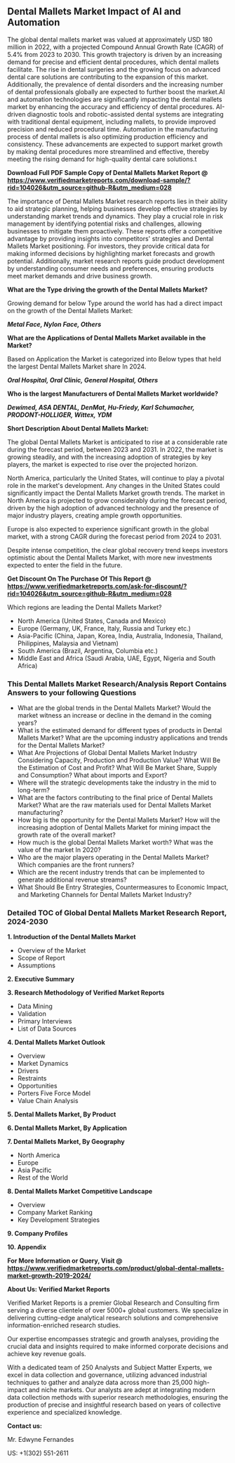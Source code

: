 <h2>Dental Mallets Market Impact of AI and Automation</h2>The global dental mallets market was valued at approximately USD 180 million in 2022, with a projected Compound Annual Growth Rate (CAGR) of 5.4% from 2023 to 2030. This growth trajectory is driven by an increasing demand for precise and efficient dental procedures, which dental mallets facilitate. The rise in dental surgeries and the growing focus on advanced dental care solutions are contributing to the expansion of this market. Additionally, the prevalence of dental disorders and the increasing number of dental professionals globally are expected to further boost the market.AI and automation technologies are significantly impacting the dental mallets market by enhancing the accuracy and efficiency of dental procedures. AI-driven diagnostic tools and robotic-assisted dental systems are integrating with traditional dental equipment, including mallets, to provide improved precision and reduced procedural time. Automation in the manufacturing process of dental mallets is also optimizing production efficiency and consistency. These advancements are expected to support market growth by making dental procedures more streamlined and effective, thereby meeting the rising demand for high-quality dental care solutions.t</p><p id="" class=""><strong>Download Full PDF Sample Copy of Dental Mallets Market Report @ <a href="https://www.verifiedmarketreports.com/download-sample/?rid=104026&utm_source=github-R&utm_medium=028" target="_blank">https://www.verifiedmarketreports.com/download-sample/?rid=104026&utm_source=github-R&utm_medium=028</a></strong></p><p>The importance of&nbsp;Dental Mallets Market research reports lies in their ability to aid strategic planning, helping businesses develop effective strategies by understanding market trends and dynamics. They play a crucial role in risk management by identifying potential risks and challenges, allowing businesses to mitigate them proactively. These reports offer a competitive advantage by providing insights into competitors' strategies and Dental Mallets Market positioning. For investors, they provide critical data for making informed decisions by highlighting market forecasts and growth potential. Additionally, market research reports guide product development by understanding consumer needs and preferences, ensuring products meet market demands and drive business growth.</p><p><strong>What are the&nbsp;Type driving the growth of the Dental Mallets Market?</strong></p><p id="" class="">Growing demand for below Type around the world has had a direct impact on the growth of the Dental Mallets Market:</p><em><strong>Metal Face, Nylon Face, Others</strong></em></p><strong>What are the&nbsp;Applications&nbsp;of Dental Mallets Market available in the Market?</strong></p><p id="" class="">Based on Application the Market is categorized into Below types that held the largest Dental Mallets Market share In 2024.</p><em><strong>Oral Hospital, Oral Clinic, General Hospital, Others</strong></em></p><strong>Who is the largest Manufacturers of Dental Mallets Market worldwide?</strong></p><p><em><strong>Dewimed, ASA DENTAL, DenMat, Hu-Friedy, Karl Schumacher, PRODONT-HOLLIGER, Wittex, YDM</strong></em></p><p id="" class=""><strong>Short Description About Dental Mallets Market:</strong></p><p>The global Dental Mallets Market is anticipated to rise at a considerable rate during the forecast period, between 2023 and 2031. In 2022, the market is growing steadily, and with the increasing adoption of strategies by key players, the market is expected to rise over the projected horizon.</p><p>North America, particularly the United States, will continue to play a pivotal role in the market's development. Any changes in the United States could significantly impact the Dental Mallets Market growth trends. The market in North America is projected to grow considerably during the forecast period, driven by the high adoption of advanced technology and the presence of major industry players, creating ample growth opportunities.</p><p>Europe is also expected to experience significant growth in the global market, with a strong CAGR during the forecast period from 2024 to 2031.</p><p>Despite intense competition, the clear global recovery trend keeps investors optimistic about the Dental Mallets Market, with more new investments expected to enter the field in the future.</p><p id="" class=""><strong>Get Discount On The Purchase Of This Report @ <a href="https://www.verifiedmarketreports.com/ask-for-discount/?rid=104026&utm_source=github-R&utm_medium=028" target="_blank">https://www.verifiedmarketreports.com/ask-for-discount/?rid=104026&utm_source=github-R&utm_medium=028</a></strong></p>Which regions are leading the Dental Mallets Market?</p><ul><li>North America (United States, Canada and Mexico)</li><li>Europe (Germany, UK, France, Italy, Russia and Turkey etc.)</li><li>Asia-Pacific (China, Japan, Korea, India, Australia, Indonesia, Thailand, Philippines, Malaysia and Vietnam)</li><li>South America (Brazil, Argentina, Columbia etc.)</li><li>Middle East and Africa (Saudi Arabia, UAE, Egypt, Nigeria and South Africa)</li></ul><h3 id="" class="">This Dental Mallets Market Research/Analysis Report Contains Answers to your following Questions</h3><ul><li>What are the global trends in the Dental Mallets Market? Would the market witness an increase or decline in the demand in the coming years?</li><li>What is the estimated demand for different types of products in Dental Mallets Market? What are the upcoming industry applications and trends for the Dental Mallets Market?</li><li>What Are Projections of Global Dental Mallets Market Industry Considering Capacity, Production and Production Value? What Will Be the Estimation of Cost and Profit? What Will Be Market Share, Supply and Consumption? What about imports and Export?</li><li>Where will the strategic developments take the industry in the mid to long-term?</li><li>What are the factors contributing to the final price of Dental Mallets Market? What are the raw materials used for Dental Mallets Market manufacturing?</li><li>How big is the opportunity for the Dental Mallets Market? How will the increasing adoption of Dental Mallets Market for mining impact the growth rate of the overall market?</li><li>How much is the global Dental Mallets Market worth? What was the value of the market In 2020?</li><li>Who are the major players operating in the Dental Mallets Market? Which companies are the front runners?</li><li>Which are the recent industry trends that can be implemented to generate additional revenue streams?</li><li>What Should Be Entry Strategies, Countermeasures to Economic Impact, and Marketing Channels for Dental Mallets Market Industry?</li></ul><h3 id="" class="">Detailed TOC of Global Dental Mallets Market Research Report, 2024-2030</h3><p id="" class=""><strong>1. Introduction of the Dental Mallets Market</strong></p><ul><li>Overview of the Market</li><li>Scope of Report</li><li>Assumptions</li></ul><p id="" class=""><strong>2. Executive Summary</strong></p><p id="" class=""><strong>3. Research Methodology of Verified Market Reports</strong></p><ul><li>Data Mining</li><li>Validation</li><li>Primary Interviews</li><li>List of Data Sources</li></ul><p id="" class=""><strong>4. Dental Mallets Market Outlook</strong></p><ul><li>Overview</li><li>Market Dynamics</li><li>Drivers</li><li>Restraints</li><li>Opportunities</li><li>Porters Five Force Model</li><li>Value Chain Analysis</li></ul><p id="" class=""><strong>5. Dental Mallets Market, By Product</strong></p><p id="" class=""><strong>6. Dental Mallets Market, By Application</strong></p><p id="" class=""><strong>7. Dental Mallets Market, By Geography</strong></p><ul><li>North America</li><li>Europe</li><li>Asia Pacific</li><li>Rest of the World</li></ul><p id="" class=""><strong>8. Dental Mallets Market Competitive Landscape</strong></p><ul><li>Overview</li><li>Company Market Ranking</li><li>Key Development Strategies</li></ul><p id="" class=""><strong>9. Company Profiles</strong></p><p id="" class=""><strong>10. Appendix</strong></p><p id="" class=""><strong>For More Information or Query, Visit @ <a href="https://www.verifiedmarketreports.com/product/global-dental-mallets-market-growth-2019-2024/" target="_blank">https://www.verifiedmarketreports.com/product/global-dental-mallets-market-growth-2019-2024/</a></strong></p><p id="" class=""><strong>About Us: Verified Market Reports</strong></p><p id="" class="">Verified Market Reports is a premier Global Research and Consulting firm serving a diverse clientele of over 5000+ global customers. We specialize in delivering cutting-edge analytical research solutions and comprehensive information-enriched research studies.</p><p id="" class="">Our expertise encompasses strategic and growth analyses, providing the crucial data and insights required to make informed corporate decisions and achieve key revenue goals.</p><p id="" class="">With a dedicated team of 250 Analysts and Subject Matter Experts, we excel in data collection and governance, utilizing advanced industrial techniques to gather and analyze data across more than 25,000 high-impact and niche markets. Our analysts are adept at integrating modern data collection methods with superior research methodologies, ensuring the production of precise and insightful research based on years of collective experience and specialized knowledge.</p><p id="" class=""><strong>Contact us:</strong></p><p id="" class="">Mr. Edwyne Fernandes</p><p id="" class="">US: +1(302) 551-2611</p>